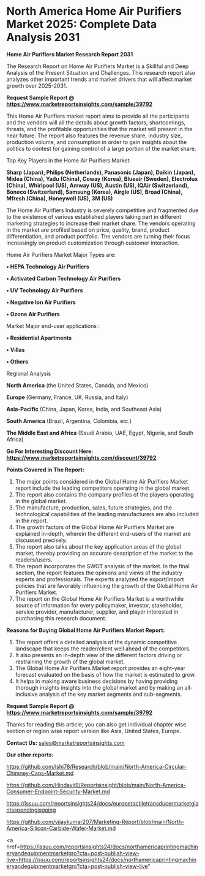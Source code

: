 # North America Home Air Purifiers Market 2025: Complete Data Analysis 2031

<strong>Home Air Purifiers Market Research Report 2031</strong>

The Research Report on Home Air Purifiers Market is a Skillful and Deep Analysis of the Present Situation and Challenges. This research report also analyzes other important trends and market drivers that will affect market growth over 2025-2031.

<strong>Request Sample Report @ <a href=https://www.marketreportsinsights.com/sample/39792>https://www.marketreportsinsights.com/sample/39792</a></strong>

This Home Air Purifiers market report aims to provide all the participants and the vendors will all the details about growth factors, shortcomings, threats, and the profitable opportunities that the market will present in the near future. The report also features the revenue share, industry size, production volume, and consumption in order to gain insights about the politics to contest for gaining control of a large portion of the market share.

Top Key Players in the Home Air Purifiers Market:

<strong>Sharp (Japan), Philips (Netherlands), Panasonic (Japan), Daikin (Japan), Midea (China), Yadu (China), Coway (Korea), Blueair (Sweden), Electrolux (China), Whirlpool (US), Amway (US), Austin (US), IQAir (Switzerland), Boneco (Switzerland), Samsung (Korea), Airgle (US), Broad (China), Mfresh (China), Honeywell (US), 3M (US)</strong>

The Home Air Purifiers Industry is severely competitive and fragmented due to the existence of various established players taking part in different marketing strategies to increase their market share. The vendors operating in the market are profiled based on price, quality, brand, product differentiation, and product portfolio. The vendors are turning their focus increasingly on product customization through customer interaction.

Home Air Purifiers Market Major Types are:

<strong>•  HEPA Technology Air Purifiers

•  Activated Carbon Technology Air Purifiers

•  UV Technology Air Purifiers

•  Negative Ion Air Purifiers

•  Ozone Air Purifiers</strong>

Market Major end-user applications :

<strong>•  Residential Apartments

•  Villas

•  Others</strong>

Regional Analysis

</u><strong><b>North America</b></strong> (the United States, Canada, and Mexico)

<strong><b>Europe </b></strong>(Germany, France, UK, Russia, and Italy)

<strong><b>Asia-Pacific</b></strong> (China, Japan, Korea, India, and Southeast Asia)

<strong><b>South America</b></strong> (Brazil, Argentina, Colombia, etc.)

<strong><b>The Middle East and Africa</b></strong> (Saudi Arabia, UAE, Egypt, Nigeria, and South Africa)

<strong>Go For Interesting Discount Here: <a href=https://www.marketreportsinsights.com/discount/39792>https://www.marketreportsinsights.com/discount/39792</a></strong>

<strong>Points Covered in The Report:</strong>
<ol>
  <li>The major points considered in the Global Home Air Purifiers Market report include the leading competitors operating in the global market.</li>
  <li>The report also contains the company profiles of the players operating in the global market.</li>
  <li>The manufacture, production, sales, future strategies, and the technological capabilities of the leading manufacturers are also included in the report.</li>
  <li>The growth factors of the Global Home Air Purifiers Market are explained in-depth, wherein the different end-users of the market are discussed precisely.</li>
  <li>The report also talks about the key application areas of the global market, thereby providing an accurate description of the market to the readers/users.</li>
  <li>The report incorporates the SWOT analysis of the market. In the final section, the report features the opinions and views of the industry experts and professionals. The experts analyzed the export/import policies that are favorably influencing the growth of the Global Home Air Purifiers Market.</li>
  <li>The report on the Global Home Air Purifiers Market is a worthwhile source of information for every policymaker, investor, stakeholder, service provider, manufacturer, supplier, and player interested in purchasing this research document.</li>
</ol>
<strong>Reasons for Buying Global Home Air Purifiers Market Report:</strong>

<ol>
  <li>The report offers a detailed analysis of the dynamic competitive landscape that keeps the reader/client well ahead of the competitors.</li>
  <li>It also presents an in-depth view of the different factors driving or restraining the growth of the global market.</li>
  <li>The Global Home Air Purifiers Market report provides an eight-year forecast evaluated on the basis of how the market is estimated to grow.</li>
  <li>It helps in making aware business decisions by having providing thorough insights insights into the global market and by making an all-inclusive analysis of the key market segments and sub-segments.</li>
</ol>
<strong>Request Sample Report @ <a href=https://www.marketreportsinsights.com/sample/39792>https://www.marketreportsinsights.com/sample/39792</a></strong>


Thanks for reading this article; you can also get individual chapter wise section or region wise report version like Asia, United States, Europe.

<strong>Contact Us:</strong>
sales@marketreportsinsights.com

<strong>Our other reports:</strong>

<a href=https://github.com/Ishi78/Research/blob/main/North-America-Circular-Chimney-Caps-Market.md>https://github.com/Ishi78/Research/blob/main/North-America-Circular-Chimney-Caps-Market.md</a>

<a href=https://github.com/Hindavii9/Reportsinsight/blob/main/North-America-Consumer-Endpoint-Security-Market.md>https://github.com/Hindavii9/Reportsinsight/blob/main/North-America-Consumer-Endpoint-Security-Market.md</a>

<a href=https://issuu.com/reportsinsights24/docs/europetactiletransducermarketgiantsspendingisgoing>https://issuu.com/reportsinsights24/docs/europetactiletransducermarketgiantsspendingisgoing</a>

<a href=https://github.com/vijaykumar207/Marketing-Report/blob/main/North-America-Silicon-Carbide-Wafer-Market.md>https://github.com/vijaykumar207/Marketing-Report/blob/main/North-America-Silicon-Carbide-Wafer-Market.md</a>

<a href=https://issuu.com/reportsinsights24/docs/northamericaprintingmachineryandequipmentmarketgro?cta=post-publish-view-live>https://issuu.com/reportsinsights24/docs/northamericaprintingmachineryandequipmentmarketgro?cta=post-publish-view-live</a>"
